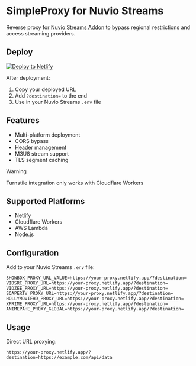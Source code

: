 # SimpleProxy for Nuvio Streams

Reverse proxy for [Nuvio Streams Addon](https://github.com/tapframe/NuvioStreamsAddon) to bypass regional restrictions and access streaming providers.

## Deploy

[![Deploy to Netlify](https://www.netlify.com/img/deploy/button.svg)](https://app.netlify.com/start/deploy?repository=https://github.com/tapframe/Nuvio-Proxy)

After deployment:
1. Copy your deployed URL
2. Add `?destination=` to the end
3. Use in your Nuvio Streams `.env` file

## Features
 - Multi-platform deployment
 - CORS bypass
 - Header management
 - M3U8 stream support
 - TLS segment caching

> [!WARNING]
> Turnstile integration only works with Cloudflare Workers

## Supported Platforms
- Netlify
- Cloudflare Workers
- AWS Lambda
- Node.js

## Configuration

Add to your Nuvio Streams `.env` file:

```env
SHOWBOX_PROXY_URL_VALUE=https://your-proxy.netlify.app/?destination=
VIDSRC_PROXY_URL=https://your-proxy.netlify.app/?destination=
VIDZEE_PROXY_URL=https://your-proxy.netlify.app/?destination=
SOAPERTV_PROXY_URL=https://your-proxy.netlify.app/?destination=
HOLLYMOVIEHD_PROXY_URL=https://your-proxy.netlify.app/?destination=
XPRIME_PROXY_URL=https://your-proxy.netlify.app/?destination=
ANIMEPAHE_PROXY_GLOBAL=https://your-proxy.netlify.app/?destination=
```

## Usage

Direct URL proxying:
```
https://your-proxy.netlify.app/?destination=https://example.com/api/data
```
